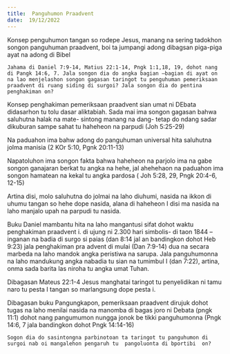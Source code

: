 ```yaml
---
title:  Panguhumon Praadvent
date:  19/12/2022
---
```


Konsep penguhumon tangan so rodepe Jesus, manang  na sering  tadokhon songon panguhuman praadvent, boi ta jumpangi adong dibagsan piga-piga ayat na adong  di Bibel

`Jahama di Daniel 7:9-14, Matius 22:1-14, Pngk 1:1,18, 19, dohot nang di Pangk 14:6, 7. Jala songon dia do angka bagian –bagian di ayat on na lao menjelashon songon gagasan taringot tu penguhuman pemeriksaan praadvent di ruang siding di surgoi? Jala songon dia do pentina penghakiman on?`

Konsep  penghakiman pemeriksaan praadvent sian umat ni DEbata  didasarhon tu tolu dasar  aliktabiah. Sada mai ima songon gagasan bahwa saluhutna halak na mate- sintong  manang na dang- tetap do ndang  sadar dikuburan  sampe sahat tu haheheon na parpudi (Joh 5:25-29)

Na paduahon ima bahw adong do  panguhuman universal hita saluhutna jolma  manisia (2 KOr 5:10, Pgnk 20:11-13)

Napatoluhon ima songon fakta bahwa haheheon na parjolo ima na gabe songon ganajaran berkat tu angka na hehe, jal ahehehaon na paduahon ima songon  hamatean na kekal tu angka pardosa ( Joh 5:28, 29, Pngk 20:4-6, 12-15)

Artina disi, molo saluhutna do jolmai na laho diuhumi, nasida na ikkon di uhumu tangan so hehe dope nasida, alana di haheheon I disi ma nasida na laho manjalo upah na parpudi tu nasida.

Buku Daniel mambantu hita na laho mangantusi sifat dohot waktu penghakiman  praadvent i. di ujung ni 2.300 hari simbolis- di taon 1844 –inganan na badia di surgo si paias (dan 8:14 jal an bandingkon dohot Heb 9:23) jala penghakiman pra advent di mulai (Dan 7:9-14) dua na secara marbeda na laho mandok angka peristiwa na sarupa. Jala panguhumonna na laho mandukung angka nabadia tu sian na tumimbul I (dan 7:22), artina, onma sada barita las niroha tu angka umat Tuhan.

Dibagasan Mateus 22:1-4 Jesus manghatai  taringot tu penyelidikan ni tamu naro tu pesta I tangan so marlangsung dope pesta i.

Dibagasan buku Pangungkapon, pemeriksaan praadvent dirujuk dohot tugas  na laho menilai nasida na manomba di bagas joro ni Debata (pngk 11:1) dohot nang pangumumon nungga  jonok be tikki panguhumonna (Pngk 14:6, 7 jala bandingkon dohot Pngk 14:14-16)

`Sogon dia do sasintongna parbinotoan ta taringot tu panguhumon di  surgoi nab oi mangalehon pengaruh tu  pangoluonta di bportibi  on?`